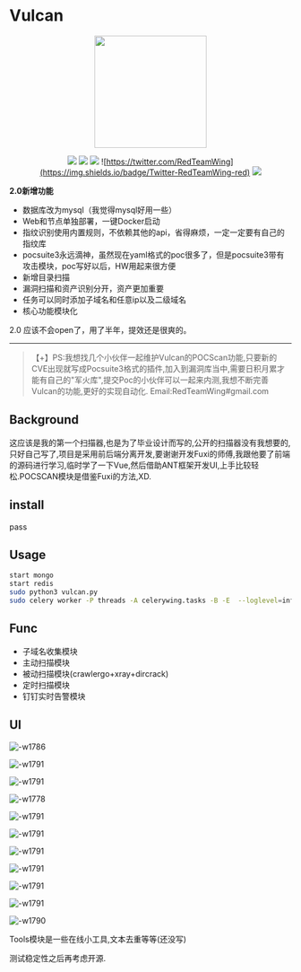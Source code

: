 # Vulcan
<center>
<img src="media/zhuque2.png" width="200px" />
</center>
<center>

![](https://img.shields.io/badge/Python3.7-Vue-brightgreen)
![](https://img.shields.io/badge/Celery-MongoDB-yellow)
![](https://img.shields.io/badge/定时执行-分布式-blue)
![https://twitter.com/RedTeamWing](https://img.shields.io/badge/Twitter-RedTeamWing-red)
![](https://img.shields.io/badge/Weibo-RedTeamWing-green)
</center>




**2.0新增功能**

- 数据库改为mysql（我觉得mysql好用一些）
- Web和节点单独部署，一键Docker启动
- 指纹识别使用内置规则，不依赖其他的api，省得麻烦，一定一定要有自己的指纹库
- pocsuite3永远滴神，虽然现在yaml格式的poc很多了，但是pocsuite3带有攻击模块，poc写好以后，HW用起来很方便
- 新增目录扫描
- 漏洞扫描和资产识别分开，资产更加重要
- 任务可以同时添加子域名和任意ip以及二级域名
- 核心功能模块化

2.0 应该不会open了，用了半年，提效还是很爽的。


------


> 【+】PS:我想找几个小伙伴一起维护Vulcan的POCScan功能,只要新的CVE出现就写成Pocsuite3格式的插件,加入到漏洞库当中,需要日积月累才能有自己的"军火库",提交Poc的小伙伴可以一起来内测,我想不断完善Vulcan的功能,更好的实现自动化. Email:RedTeamWing#gmail.com

## Background

这应该是我的第一个扫描器,也是为了毕业设计而写的,公开的扫描器没有我想要的,只好自己写了,项目是采用前后端分离开发,要谢谢开发Fuxi的师傅,我跟他要了前端的源码进行学习,临时学了一下Vue,然后借助ANT框架开发UI,上手比较轻松.POCSCAN模块是借鉴Fuxi的方法,XD.

## install
pass
## Usage

```bash
start mongo
start redis
sudo python3 vulcan.py
sudo celery worker -P threads -A celerywing.tasks -B -E  --loglevel=info
```

## Func
- 子域名收集模块
- 主动扫描模块
- 被动扫描模块(crawlergo+xray+dircrack)
- 定时扫描模块
- 钉钉实时告警模块

## UI
![-w1786](media/15873711578318.jpg)

![-w1791](media/15873711943785.jpg)

![-w1791](media/15873712281811.jpg)

![-w1778](media/15873712454377.jpg)

![-w1791](media/15873712616514.jpg)



![-w1791](media/15873712878398.jpg)

![-w1791](media/15873712998591.jpg)

![-w1791](media/15873713265929.jpg)

![-w1791](media/15873713481580.jpg)

![-w1791](media/15873713760082.jpg)

![-w1790](media/15873713892332.jpg)

Tools模块是一些在线小工具,文本去重等等(还没写)

测试稳定性之后再考虑开源.
